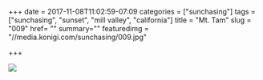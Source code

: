 +++
date = 2017-11-08T11:02:59-07:09
categories = ["sunchasing"]
tags = ["sunchasing", "sunset", "mill valley", "california"]
title = "Mt. Tam"
slug = "009"
href= ""
summary=""
featuredimg = "//media.konigi.com/sunchasing/009.jpg"

+++

<img src="//media.konigi.com/sunchasing/009.jpg" />

